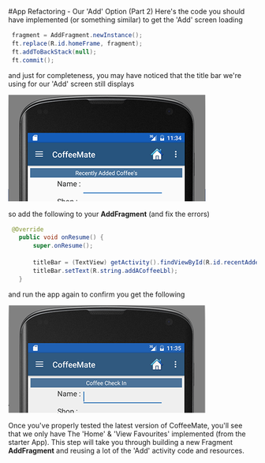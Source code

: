 #App Refactoring - Our 'Add' Option (Part 2)
Here's the code you should have implemented (or something similar) to get the 'Add' screen loading

~~~java
 fragment = AddFragment.newInstance();
 ft.replace(R.id.homeFrame, fragment);
 ft.addToBackStack(null);
 ft.commit();
~~~

and just for completeness, you may have noticed that the title bar we're using for our 'Add' screen  still displays

 ![](../img/lab504.png)
 
 so add the following to your <b>AddFragment</b> (and fix the errors)
 
 ~~~java
  @Override
    public void onResume() {
        super.onResume();

        titleBar = (TextView) getActivity().findViewById(R.id.recentAddedBarTextView);
        titleBar.setText(R.string.addACoffeeLbl);
    }
 ~~~
 
 and run the app again to confirm you get the following
 
 ![](../img/lab505.png)

Once you've properly tested the latest version of CoffeeMate, you'll see that we only have The 'Home' & 'View Favourites' implemented (from the starter App). This step will take you through building a new Fragment <b>AddFragment</b> and reusing a lot of the 'Add' activity code and resources. 